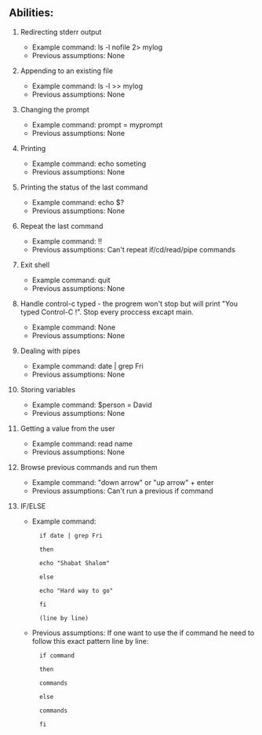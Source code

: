 

## Abilities:

1. Redirecting stderr output
      * Example command: ls -l nofile 2> mylog
      * Previous assumptions: None

2. Appending to an existing file
      * Example command: ls -l >> mylog
      * Previous assumptions: None

3. Changing the prompt
      * Example command: prompt = myprompt
      * Previous assumptions: None

4. Printing
      * Example command: echo someting
      * Previous assumptions: None

5. Printing the status of the last command
      * Example command: echo $?
      * Previous assumptions: None

6. Repeat the last command
      * Example command: !!
      * Previous assumptions: Can't repeat if/cd/read/pipe commands

7. Exit shell
      * Example command: quit
      * Previous assumptions: None

8. Handle control-c typed - the progrem won't stop but will print "You typed Control-C
!". Stop every proccess excapt main.
      * Example command: None
      * Previous assumptions: None

9. Dealing with pipes
      * Example command: date | grep Fri
      * Previous assumptions: None

10. Storing variables
      * Example command: $person = David
      * Previous assumptions: None

11. Getting a value from the user
      * Example command: read name
      * Previous assumptions: None

12. Browse previous commands and run them
      * Example command: "down arrow" or "up arrow" + enter
      * Previous assumptions: Can't run a previous if command

13. IF/ELSE
      * Example command:
      
              if date | grep Fri

              then

              echo "Shabat Shalom"

              else

              echo "Hard way to go"

              fi

              (line by line)

      * Previous assumptions: If one want to use the if command he need to follow this exact pattern line by line:

              if command

              then

              commands

              else

              commands

              fi







